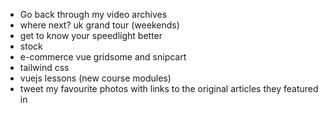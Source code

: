 * Go back through my video archives 
* where next? uk grand tour (weekends)
* get to know your speedlight better
* stock
* e-commerce vue gridsome and snipcart
* tailwind css
* vuejs lessons (new course modules)
* tweet my favourite photos with links to the original articles they featured in